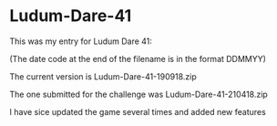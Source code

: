 # Ludum-Dare-41
This was my entry for Ludum Dare 41:

(The date code at the end of the filename is in the format DDMMYY)

The current version is Ludum-Dare-41-190918.zip

The one submitted for the challenge was Ludum-Dare-41-210418.zip

I have sice updated the game several times and added new features
